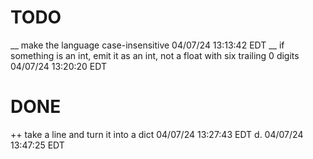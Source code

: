# TODO

 __ make the language case-insensitive  04/07/24 13:13:42 EDT
 __ if something is an int, emit it as an int, not a float with six trailing 0 digits  04/07/24 13:20:20 EDT

# DONE
 ++ take a line and turn it into a dict  04/07/24 13:27:43 EDT  d. 04/07/24 13:47:25 EDT
